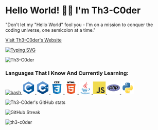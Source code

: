 <h1 align="left">Hello World! 👋🏻 I'm Th3-C0der</h1>
"Don't let my "Hello World" fool you - I'm on a mission to conquer the coding universe, one semicolon at a time."

<a href="https://Th3-C0der.github.io">Visit Th3-C0der's Website</a>

[![Typing SVG](https://readme-typing-svg.demolab.com?font=Rubik+Glitch&size=38&pause=1000&color=00FF00&random=false&width=450&lines=Hello+I+Am+Th3-C0der)](https://Th3-C0der.github.io)

<p align="left"> <img src="https://komarev.com/ghpvc/?username=Th3-C0der&label=Profile%20views&color=00ff00&style=flat" alt="Th3-C0der" /> </p>

<h3 align="left">Languages That I Know And Currently Learning:</h3>
<p align="left"> <a href="https://www.gnu.org/software/bash/" target="_blank" rel="noreferrer"> <img src="https://upload.wikimedia.org/wikipedia/commons/4/4b/Bash_Logo_Colored.svg" alt="bash" width="40" height="40"/> </a> <a href="https://www.cprogramming.com/" target="_blank" rel="noreferrer"> <img src="https://raw.githubusercontent.com/devicons/devicon/master/icons/c/c-original.svg" alt="c" width="40" height="40"/> </a> <a href="https://www.w3schools.com/cpp/" target="_blank" rel="noreferrer"> <img src="https://raw.githubusercontent.com/devicons/devicon/master/icons/cplusplus/cplusplus-original.svg" alt="cplusplus" width="40" height="40"/> </a> <a href="https://www.w3schools.com/css/" target="_blank" rel="noreferrer"> <img src="https://raw.githubusercontent.com/devicons/devicon/master/icons/css3/css3-original-wordmark.svg" alt="css3" width="40" height="40"/> </a> <a href="https://www.w3.org/html/" target="_blank" rel="noreferrer"> <img src="https://raw.githubusercontent.com/devicons/devicon/master/icons/html5/html5-original-wordmark.svg" alt="html5" width="40" height="40"/> </a> <a href="https://www.java.com" target="_blank" rel="noreferrer"> <img src="https://raw.githubusercontent.com/devicons/devicon/master/icons/java/java-original.svg" alt="java" width="40" height="40"/> </a> <a href="https://developer.mozilla.org/en-US/docs/Web/JavaScript" target="_blank" rel="noreferrer"> <img src="https://raw.githubusercontent.com/devicons/devicon/master/icons/javascript/javascript-original.svg" alt="javascript" width="40" height="40"/> </a> <a href="https://www.php.net" target="_blank" rel="noreferrer"> <img src="https://raw.githubusercontent.com/devicons/devicon/master/icons/php/php-original.svg" alt="php" width="40" height="40"/> </a> <a href="https://www.python.org" target="_blank" rel="noreferrer"> <img src="https://raw.githubusercontent.com/devicons/devicon/master/icons/python/python-original.svg" alt="python" width="40" height="40"/> </a> </p>

![Th3-C0der's GitHub stats](https://github-readme-stats.vercel.app/api?username=Th3-C0der&show_icons=true&theme=chartreuse-dark)

![GitHub Streak](https://github-readme-streak-stats.herokuapp.com?user=Th3-C0der&theme=chartreuse-dark)

<p><img align="left" src="https://github-readme-stats.vercel.app/api/top-langs?username=th3-c0der&show_icons=true&locale=en&theme=chartreuse-dark&layout=compact" alt="th3-c0der" /></p>
<p>ㅤ</p>
<!---
Th3-C0der/Th3-C0der is a ✨ special ✨ repository because its `README.md` (this file) appears on your GitHub profile.
You can click the Preview link to take a look at your changes.
--->
